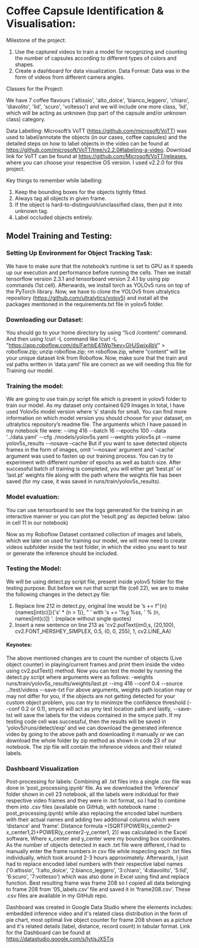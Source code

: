 # Coffee Capsule Identification & Visualisation:

Milestone of the project:
1.	Use the captured videos to train a model for recognizing and counting the number of capsules according to different types of colors and shapes. 
2.	Create a dashboard for data visualization.
Data Format:
Data was in the form of videos from different camera angles.

Classes for the Project:

We have 7 coffee flavours ('altissio', 'alto_dolce', 'bianco_leggero', 'chiaro', 'diavolito', 'lid', 'scuro', 'voltesso') and we will include one more class, 'lid', which will be acting as unknown (top part of the capsule and/or unknown class) category.

Data Labelling:
Microsoft’s VoTT (https://github.com/microsoft/VoTT) was used to label/annotate the objects (in our cases, coffee capsules) and the detailed steps on how to label objects in the video can be found at https://github.com/microsoft/VoTT/tree/v2.2.0#labeling-a-video.
Download link for VoTT can be found at https://github.com/Microsoft/VoTT/releases, where you can choose your respective OS version. I used v2.2.0 for this project.

Key things to remember while labelling:
1.	Keep the bounding boxes for the objects tightly fitted.
2.	Always tag all objects in given frame.
3.	If the object is hard-to-distinguish/unclassified class, then put it into unknown tag.
4.	Label occluded objects entirely.

## Model Training and Testing:
### Setting Up Environment for Object Tracking Task:

We have to make sure that the notebook’s runtime is set to GPU as it speeds up our execution and performance before running the cells.
Then we install tensorflow version 2.3.1 and tensorboard version 2.4.1 by using pip commands (1st cell). Afterwards, we install torch as YOLOv5 runs on top of the PyTorch library.
Now, we have to clone the YOLOv5 from ultralytics repository (https://github.com/ultralytics/yolov5) and install all the packages mentioned in the requirements.txt file in yolov5 folder.

### Downloading our Dataset:
You should go to your home directory by using ‘%cd /content/’ command. And then using !curl -L command like !curl -L "https://app.roboflow.com/ds/FarhbE41Wp?key=GHJSwix4bV" > roboflow.zip; unzip roboflow.zip; rm roboflow.zip, where “content” will be your unique dataset link from Roboflow.
Now, make sure that the train and val paths written in ‘data.yaml’ file are correct as we will needing this file for Training our model.

### Training the model:

We are going to use train.py script file which is present in yolov5 folder to train our model.
As my dataset only contained 629 Images in total, I have used Yolov5s model version where ‘s’ stands for small. You can find more information on which model version you should choose for your dataset, on ultralytics repository’s readme file.
The arguments which I have passed in my notebook file were:
--img 416 --batch 16 --epochs 100 --data '../data.yaml' --cfg ./models/yolov5s.yaml --weights yolov5s.pt --name yolov5s_results --nosave –cache
But if you want to save detected objects frames in the form of images, omit ‘—nosave’ argument and ‘–cache’ argument was used to fasten up our training process. You can try to experiment with different number of epochs as well as batch size.
After successful batch of training is completed, you will either get ‘best.pt’ or ‘last.pt’ weights file along with the path where the weights file has been saved (for my case, it was saved in runs/train/yolov5s_results).
 
### Model evaluation:

You can use tensorboard to see the logs generated for the training in an interactive manner or you can plot the ‘result.png’ as depicted below: (also in cell 11 in our notebook)
 
Now as my Roboflow Dataset contained collection of images and labels, which we later on used for training our model, we will now need to create videos subfolder inside the test folder, in which the video you want to test or generate the inference should be included.

### Testing the Model:

We will be using detect.py script file, present inside yolov5 folder for the testing purpose. But before we run that script file (cell  22), we are to make the following changes in the detect.py file:
1.	Replace line 212 in detect.py, original line would be ‘s += f"{n} {names[int(c)]}{'s' * (n > 1)}, " ’ with 's += '%g %ss, ' % (n, names[int(c)]) '. (replace without single quotes)
2.	Insert a new sentence on line 213 as 'cv2.putText(im0,s, (20,100), cv2.FONT_HERSHEY_SIMPLEX, 0.5, (0, 0, 255), 1, cv2.LINE_AA)

#### Keynotes:
The above mentioned changes are to count the number of objects (Live object counter) in playing/current frames and print them inside the video using cv2.putText() method.
Now you can test the model by running the detect.py script where arguments were as follows:
-weights runs/train/yolov5s_results/weights/last.pt --img 416 --conf 0.4 --source ../test/videos --save-txt
For above arguments, weights path location may or may not differ for you, if the objects are not getting detected for your custom object problem, you can try to minimize the confidence threshold (--conf 0.2 or 0.1), smyce will act as ymy test location path and lastly, --save-txt will save the labels for the videos contained in the smyce path.
If my testing code cell was successful, then the results will be saved in ‘yolov5/runs/detect/exp’ and we can download the generated inference video by going to the above path and downloading it manually or we can download the whole folder by zip method as shown in code 23 of our notebook. The zip file will contain the inference videos and their related labels.

### Dashboard Visualization
Post-processing for labels:
Combining all .txt files into a single .csv file was done in ‘post_processing.ipynb’ file.
As we downloaded the ‘inference’ folder shown in cell 23 notebook, all the labels were individual for their respective video frames and they were in .txt format, so I had to combine them into .csv files (available on GitHub, with notebook name : post_processing.ipynb) while also replacing the encoded label numbers with their actual names and adding two additional columns which were ‘distance’ and ‘frame’. Distance formula =(SQRT(POWER(x_center2-x_center1,2)+POWER(y_center2-y_center1, 2)) was calculated in the Excel software, Where x_center and y_center were my bounding box coordinates. As the number of objects detected in each .txt file were different, I had to manually enter the frame numbers in csv file while inspecting each .txt files individually, which took around 2-3 hours approximately. Afterwards, I just had to replace encoded label numbers with their respective label names ('0:altissio', '1:alto_dolce', '2:bianco_leggero', '3:chiaro', '4:diavolito', '5:lid', '6:scuro', '7:voltesso') which was also done in Excel using find and replace function. Best resulting frame was frame 208 so I copied all data belonging to frame 208 from ‘05_labels.csv’ file and saved it in ‘frame208.csv’. These .csv files are available in my GitHub repo.

Dashboard was created in Google Data Studio where the elements includes: embedded inference video and it's related class distribution in the form of pie chart, most optimal live object counter for frame 208 shown as a picture and it's related details (label, distance, record count) in tabular format.
Link for the Dashboard can be found at https://datastudio.google.com/s/lytisJX5Tis
